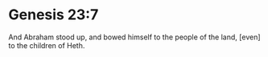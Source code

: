 # Genesis 23:7

And Abraham stood up, and bowed himself to the people of the land, [even] to the children of Heth.